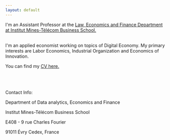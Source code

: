 ```yaml
---
layout: default
---
```



I'm an Assistant Professor at the <a class="a1" href="https://www.imt-bs.eu/en/" target="_blank"> Law, Economics and Finance Department at Institut Mines-Télécom Business School.</a> 

<br>
I'm an applied economist working on topics of Digital Economy. My primary interests are Labor Economics, Industrial Organization and Economics of Innovation. 

<br>

You can find my <a href="/assets/CV_Anahid_Bauer.pdf" target="_blank">CV here.</a> 
<br>

<!-- If you want to talk to me you can contact me <a href="mailto:anahid.bauer@imt-bs.eu">here</a> or  Calendly link widget begin  <link href="https://assets.calendly.com/assets/external/widget.css" rel="stylesheet"> <script src="https://assets.calendly.com/assets/external/widget.js" type="text/javascript" async></script> <a href="" onclick="Calendly.initPopupWidget({url: 'https://calendly.com/anahid_bauer/officehours'});return false;">schedule time with me</a> Calendly link widget end -->

<br>
<br>
<br>
Contact Info:

<i class="fa fa-home"></i>  Department of Data analytics, Economics and Finance

Institut Mines-Télécom Business School

E408   - 9 rue Charles Fourier

91011 Évry Cedex, France


<br>
<br>


